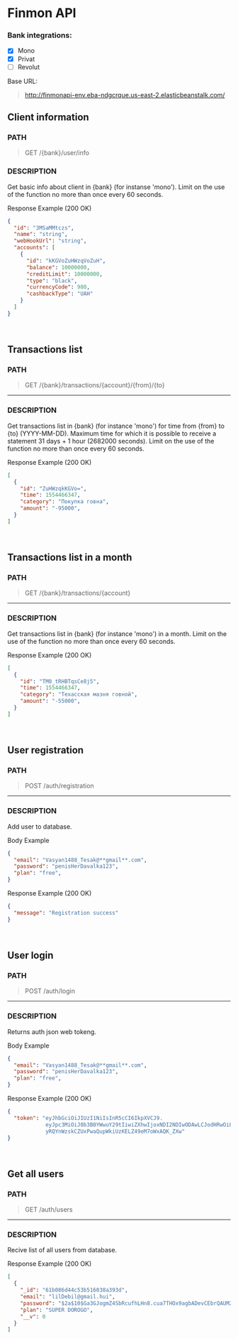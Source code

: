 # Finmon API

### Bank integrations:
- [x] Mono
- [x] Privat
- [ ] Revolut 

Base URL:
> http://finmonapi-env.eba-ndgcrque.us-east-2.elasticbeanstalk.com/

## **Client information**

### PATH

> GET /{bank}/user/info


### DESCRIPTION
Get basic info about client in {bank} (for instanse 'mono'). Limit on the use of the function no more than once every 60 seconds.

Response Example (200 OK)
``` json
{
  "id": "3MSaMMtczs",
  "name": "string",
  "webHookUrl": "string",
  "accounts": [
    {
      "id": "kKGVoZuHWzqVoZuH",
      "balance": 10000000,
      "creditLimit": 10000000,
      "type": "black",
      "currencyCode": 980,
      "cashbackType": "UAH"
    }
  ]
}
````
<br/>

## **Transactions list**
### PATH

> GET /{bank}/transactions/{account}/{from}/{to}
****

### DESCRIPTION
Get transactions list in {bank} (for instance 'mono') for time from {from} to {to} (YYYY-MM-DD). Maximum time for which it is possible to receive a statement 31 days + 1 hour (2682000 seconds). Limit on the use of the function no more than once every 60 seconds.

Response Example (200 OK)
``` json
[
  {
    "id": "ZuHWzqkKGVo=",
    "time": 1554466347,
    "category": "Покупка говна",
    "amount": "-95000",
  }
]
````
<br/>

## **Transactions list in a month**
### PATH

> GET /{bank}/transactions/{account}
****

### DESCRIPTION
Get transactions list in {bank} (for instance 'mono') in a month. Limit on the use of the function no more than once every 60 seconds.

Response Example (200 OK)
``` json
[
  {
    "id": "TM0_tRHBTqsCe8j5",
    "time": 1554466347,
    "category": "Техасская мазня говной",
    "amount": "-55000",
  }
]
````
<br/>

## **User registration**
### PATH

> POST /auth/registration
****

### DESCRIPTION
Add user to database.

Body Example
``` json
{
  "email": "Vasyan1488_Tesak@**gmail**.com",
  "password": "penisHerDavalka123",
  "plan": "free",
}
````

Response Example (200 OK)
``` json
{
  "message": "Registration success"
}
````
<br/>

## **User login**
### PATH

> POST /auth/login
****

### DESCRIPTION
Returns auth json web tokeng.

Body Example
``` json
{
  "email": "Vasyan1488_Tesak@**gmail**.com",
  "password": "penisHerDavalka123",
  "plan": "free",
}
````

Response Example (200 OK)
``` json
{
  "token": "eyJhbGciOiJIUzI1NiIsInR5cCI6IkpXVCJ9.
            eyJpc3MiOiJ0b3B0YWwuY29tIiwiZXhwIjoxNDI2NDIwODAwLCJodHRwOi8vdG9wdGFsLmNvbS9qd3RfY2xhaW1zL2lzX2FkbWluIjp0cnVlLCJjb21wYW55IjoiVG9wdGFsIiwiYXdlc29tZSI6dHJ1ZX0.
            yRQYnWzskCZUxPwaQupWkiUzKELZ49eM7oWxAQK_ZXw"
}
````
<br/>

## **Get all users**
### PATH

> GET /auth/users
****

### DESCRIPTION
Recive list of all users from database.

Response Example (200 OK)
``` json
[
  {
    "_id": "61b086d44c53b516038a393d",
    "email": "lilDebil@gmail.hui",
    "password": "$2a$10$Ga3GJogmZ4SbRcufhLHn8.cua7THOx9agbADevCEbrQAUM2vbAucK",
    "plan": "SUPER DOROGO",
    "__v": 0
  }
]
````

